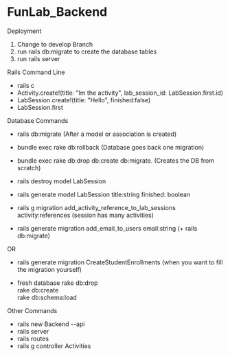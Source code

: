 # FunLab_Backend


Deployment

1. Change to develop Branch
2. run rails db:migrate to create the database tables
3. run rails server

Rails Command Line

* rails c
* Activity.create!(title: "Im the activity", lab_session_id: LabSession.first.id)
* LabSession.create!(title: "Hello", finished:false)
* LabSession.first


Database Commands

* rails db:migrate                    (After a model or association is created)

* bundle exec rake db:rollback        (Database goes back one migration)

* bundle exec rake db:drop db:create db:migrate. (Creates the DB from scratch)

* rails destroy model LabSession 

* rails generate model LabSession title:string finished: boolean

* rails g migration add_activity_reference_to_lab_sessions activity:references (session has many activities)

* rails generate migration add_email_to_users email:string (+ rails db:migrate)

OR
* rails generate migration CreateStudentEnrollments (when you want to fill the migration yourself)

* fresh database
  rake db:drop      
  rake db:create         
  rake db:schema:load  

Other Commands

* rails new Backend --api
* rails server
* rails routes
* rails g controller Activities
